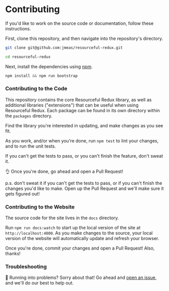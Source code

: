 # Contributing

If you'd like to work on the source code or documentation, follow these
instructions.

First, clone this repository, and then navigate into the repository's directory.

```sh
git clone git@github.com:jmeas/resourceful-redux.git

cd resourceful-redux
```

Next, install the dependencies using [npm](https://www.npmjs.com/).

```js
npm install && npm run bootstrap
```

### Contributing to the Code

This repository contains the core Resourceful Redux library, as well as
additional libraries ("extensions") that can be useful when using Resourceful
Redux. Each package can be found in its own directory within the `packages`
directory.

Find the library you're interested in updating, and make changes as you see fit.

As you work, and/or when you're done, run `npm test` to lint your changes, and
to run the unit tests.

If you can't get the tests to pass, or you can't finish the feature, don't sweat
it.

:ok_hand: Once you're done, go ahead and open a Pull Request!

p.s. don't sweat it if you can't get the tests to pass, or if you can't finish
the changes you'd like to make. Open up the Pull Request and we'll make sure it
gets figured out!

### Contributing to the Website

The source code for the site lives in the `docs` directory.

Run `npm run docs:watch` to start up the local version of the site at
`http://localhost:4000`. As you make changes to the source, your local version
of the website will automatically update and refresh your browser.

Once you're done, commit your changes and open a Pull Request! Also, thanks!

### Troubleshooting

:see_no_evil: Running into problems? Sorry about that! Go ahead and
[open an issue](https://github.com/jmeas/resourceful-redux/issues/new?title=Contributing+help),
and we'll do our best to help out.
